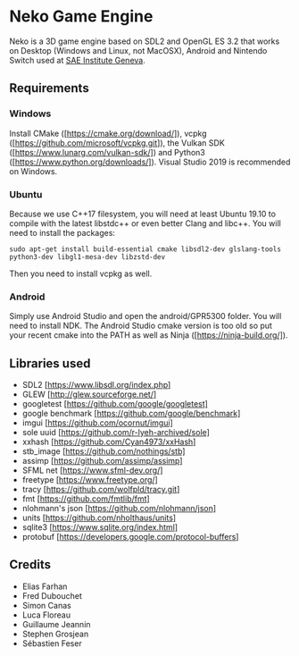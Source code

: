 # Neko Game Engine 

Neko is a 3D game engine based on SDL2 and OpenGL ES 3.2 that works on Desktop (Windows and Linux, not MacOSX), Android and Nintendo Switch used at [SAE Institute Geneva](https://sae.swiss).

## Requirements
### Windows
Install CMake ([https://cmake.org/download/]), vcpkg ([https://github.com/microsoft/vcpkg.git]), the Vulkan SDK ([https://www.lunarg.com/vulkan-sdk/]) and Python3 ([https://www.python.org/downloads/]). Visual Studio 2019 is recommended on Windows.
### Ubuntu
Because we use C++17 filesystem, you will need at least Ubuntu 19.10 to compile with the latest libstdc++ or even better Clang and libc++. You will need to install the packages:
```
sudo apt-get install build-essential cmake libsdl2-dev glslang-tools python3-dev libgl1-mesa-dev libzstd-dev 
```
Then you need to install vcpkg as well.
### Android
Simply use Android Studio and open the android/GPR5300 folder. You will need to install NDK. The Android Studio cmake version is too old so put your recent cmake into the PATH as well as Ninja ([https://ninja-build.org/]).
## Libraries used
- SDL2 [https://www.libsdl.org/index.php]
- GLEW [http://glew.sourceforge.net/]
- googletest [https://github.com/google/googletest]
- google benchmark [https://github.com/google/benchmark]
- imgui [https://github.com/ocornut/imgui]
- sole uuid [https://github.com/r-lyeh-archived/sole]
- xxhash [https://github.com/Cyan4973/xxHash]
- stb_image [https://github.com/nothings/stb]
- assimp [https://github.com/assimp/assimp]
- SFML net [https://www.sfml-dev.org/]
- freetype [https://www.freetype.org/]
- tracy [https://github.com/wolfpld/tracy.git]
- fmt [https://github.com/fmtlib/fmt]
- nlohmann's json [https://github.com/nlohmann/json]
- units [https://github.com/nholthaus/units]
- sqlite3 [https://www.sqlite.org/index.html]
- protobuf [https://developers.google.com/protocol-buffers]
## Credits
- Elias Farhan
- Fred Dubouchet
- Simon Canas
- Luca Floreau
- Guillaume Jeannin
- Stephen Grosjean
- Sébastien Feser
